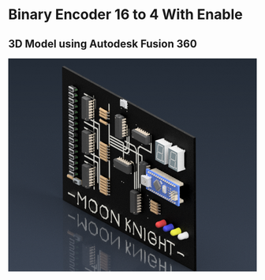 # Binary Encoder 16 to 4 With Enable

## 3D Model using Autodesk Fusion 360
![](Model/Screenshot4.png)
